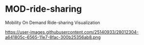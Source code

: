# MOD-ride-sharing
Mobility On Demand Ride-sharing Visualization

https://user-images.githubusercontent.com/25140933/28012304-a641805c-6565-11e7-8fac-300b25356ab8.png

